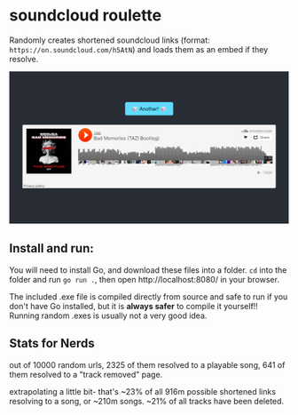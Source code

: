 # soundcloud roulette

Randomly creates shortened soundcloud links (format: `https://on.soundcloud.com/h5AtN`) and loads them as an embed if they resolve.

![screenshot showing a button and an embedded soundcloud player on a dark background](https://github.com/lyramakesmusic/soundcloud-roulette/blob/main/soundcloud%20roulette.png)

## Install and run:

You will need to install Go, and download these files into a folder. `cd` into the folder and run `go run .`, then open http://localhost:8080/ in your browser.

The included .exe file is compiled directly from source and safe to run if you don't have Go installed, but it is **always safer** to compile it yourself!! Running random .exes is usually not a very good idea.

## Stats for Nerds

out of 10000 random urls, 2325 of them resolved to a playable song, 641 of them resolved to a "track removed" page.

extrapolating a little bit- that's ~23% of all 916m possible shortened links resolving to a song, or ~210m songs. ~21% of all tracks have been deleted.
